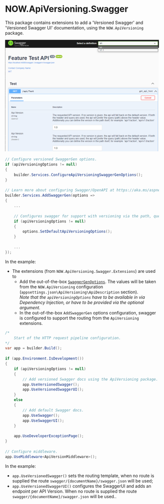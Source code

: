 
# NOW.ApiVersioning.Swagger

This package contains extensions to add a 'Versioned Swagger' and 'Versioned Swagger UI' documentation, using the 
`NOW.ApiVersioning` package.

![Swagger doc with version fields](docs/ApiVersioning.Swagger.png)

```csharp
// Configure versioned SwaggerGen options.
if (apiVersioningOptions != null)
{
    builder.Services.ConfigureApiVersioningSwaggerGenOptions();
}

// Learn more about configuring Swagger/OpenAPI at https://aka.ms/aspnetcore/swashbuckle
builder.Services.AddSwaggerGen(options =>
{
    ...

    // Configures swagger for support with versioning via the path, query or header.
    if (apiVersioningOptions != null)
    {
        options.SetDefaultApiVersioningOptions();
    }

    ...
});
```

In the example:
- The extensions (from `NOW.ApiVersioning.Swagger.Extensions`) are used to
  - Add the out-of-the-box [`SwaggerGenOptions`](https://docs.microsoft.com/en-us/aspnet/core/tutorials/getting-started-with-swashbuckle?view=aspnetcore-6.0&tabs=visual-studio#customize-and-extend).
    The values will be taken from the `NOW.ApiVersioning` configuration
    (`appsettings.json\ApiVersioning\ApiDescription` section).<br>
    _Note that the `apiVersioningOptions` have to be available in via Dependency Injection, or have to be provided via the optional argument._
  - In the out-of-the-box `AddSwaggerGen` options configuration, swagger is configured to support the routing from the `ApiVersioning`
    extensions.

```csharp
/*
    Start of the HTTP request pipeline configuration.
*/
var app = builder.Build();

if (app.Environment.IsDevelopment())
{
    if (apiVersioningOptions != null)
    {
        // Add versioned Swagger docs using the ApiVersioning package.
        app.UseVersionedSwagger();
        app.UseVersionedSwaggerUI();
    }
    else
    {
        // Add default Swagger docs.
        app.UseSwagger();
        app.UseSwaggerUI();
    }

    app.UseDeveloperExceptionPage();
}

// Configure middleware.
app.UseMiddleware<ApiVersionMiddleware>();
```

In the example:
- `app.UseVersionedSwagger()` sets the routing template, when no route is supplied the route `swagger/{documentName}/swagger.json` will be used;
- `app.UseVersionedSwaggerUI()` configures the SwaggerUI and adds an endpoint per API Version. When no route is supplied the route `swagger/{documentName}/swagger.json` will be used..
